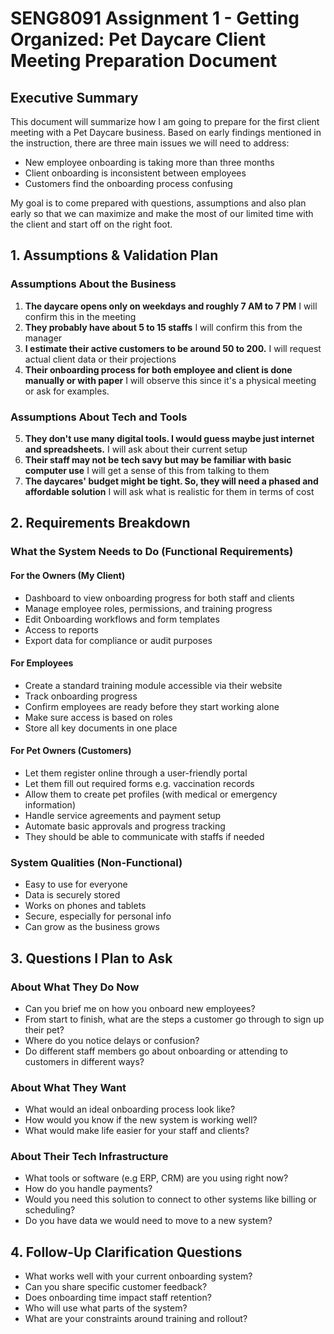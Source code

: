 # SENG8091 Assignment 1 - Getting Organized: Pet Daycare Client Meeting Preparation Document

## Executive Summary
This document will summarize how I am going to prepare for the first client meeting with a Pet Daycare business. Based on early findings mentioned in the instruction, there are three main issues we will need to address:

- New employee onboarding is taking more than three months
- Client onboarding is inconsistent between employees
- Customers find the onboarding process confusing
  
My goal is to come prepared with questions, assumptions and also plan early so that we can maximize and make the most of our limited time with the client and start off on the right foot.

## 1. Assumptions & Validation Plan

### Assumptions About the Business
1. **The daycare opens only on weekdays and roughly 7 AM to 7 PM**
   I will confirm this in the meeting
2. **They probably have about 5 to 15 staffs**
   I will confirm this from the manager
3. **I estimate their active customers to be around 50 to 200.**
   I will request actual client data or their projections
4. **Their onboarding process for both employee and client is done manually or with paper**
   I will observe this since it's a physical meeting or ask for examples.

### Assumptions About Tech and Tools
5. **They don't use many digital tools. I would guess maybe just internet and spreadsheets.**
   I will ask about their current setup
6. **Their staff may not be tech savy but may be familiar with basic computer use**
   I will get a sense of this from talking to them
7. **The daycares' budget might be tight. So, they will need a phased and affordable solution**
   I will ask what is realistic for them in terms of cost 
   

## 2. Requirements Breakdown

### What the System Needs to Do (Functional Requirements)
#### For the Owners (My Client)
- Dashboard to view onboarding progress for both staff and clients
- Manage employee roles, permissions, and training progress
- Edit Onboarding workflows and form templates
- Access to reports
- Export data for compliance or audit purposes

#### For Employees
- Create a standard training module accessible via their website
- Track onboarding progress
- Confirm employees are ready before they start working alone
- Make sure access is based on roles
- Store all key documents in one place

#### For Pet Owners (Customers)
- Let them register online through a user-friendly portal
- Let them fill out required forms e.g. vaccination records
- Allow them to create pet profiles (with medical or emergency information)
- Handle service agreements and payment setup
- Automate basic approvals and progress tracking
- They should be able to communicate with staffs if needed

### System Qualities (Non-Functional)
- Easy to use for everyone
- Data is securely stored
- Works on phones and tablets
- Secure, especially for personal info
- Can grow as the business grows

## 3. Questions I Plan to Ask

### About What They Do Now
- Can you brief me on how you onboard new employees?
- From start to finish, what are the steps a customer go through to sign up their pet?
- Where do you notice delays or confusion?
- Do different staff members go about onboarding or attending to customers in different ways?

### About What They Want
- What would an ideal onboarding process look like?
- How would you know if the new system is working well?
- What would make life easier for your staff and clients?

### About Their Tech Infrastructure
- What tools or software (e.g ERP, CRM) are you using right now?
- How do you handle payments?
- Would you need this solution to connect to other systems like billing or scheduling?
- Do you have data we would need to move to a new system?


## 4. Follow-Up Clarification Questions
- What works well with your current onboarding system?
- Can you share specific customer feedback?
- Does onboarding time impact staff retention?
- Who will use what parts of the system?
- What are your constraints around training and rollout?
